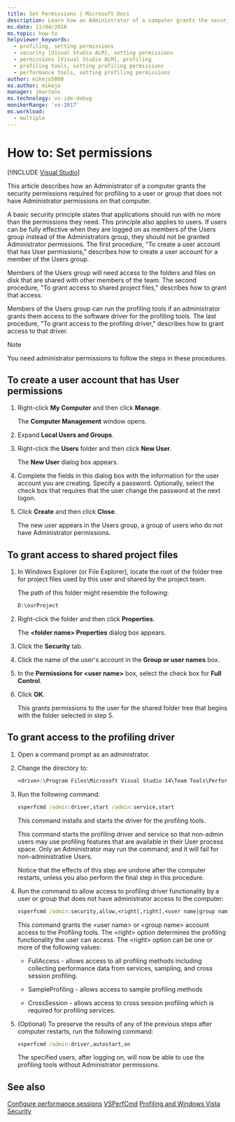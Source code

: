 ```yaml
---
title: Set Permissions | Microsoft Docs
description: Learn how an Administrator of a computer grants the security permissions required for profiling to a user or group that does not have Administrator permissions.
ms.date: 11/04/2016
ms.topic: how-to
helpviewer_keywords: 
  - profiling, setting permissions
  - security [Visual Studio ALM], setting permissions
  - permissions [Visual Studio ALM], profiling
  - profiling tools, setting profiling permissions
  - performance tools, setting profiling permissions
author: mikejo5000
ms.author: mikejo
manager: jmartens
ms.technology: vs-ide-debug
monikerRange: 'vs-2017'
ms.workload: 
  - multiple
---
```

# How to: Set permissions

 [!INCLUDE [Visual Studio](~/includes/applies-to-version/vs-windows-only.md)]

This article describes how an Administrator of a computer grants the security permissions required for profiling to a user or group that does not have Administrator permissions on that computer.

A basic security principle states that applications should run with no more than the permissions they need. This principle also applies to users. If users can be fully effective when they are logged on as members of the Users group instead of the Administrators group, they should not be granted Administrator permissions. The first procedure, "To create a user account that has User permissions," describes how to create a user account for a member of the Users group.

Members of the Users group will need access to the folders and files on disk that are shared with other members of the team. The second procedure, "To grant access to shared project files," describes how to grant that access.

Members of the Users group can run the profiling tools if an administrator grants them access to the software driver for the profiling tools. The last procedure, "To grant access to the profiling driver," describes how to grant access to that driver.

> [!NOTE]
> You need administrator permissions to follow the steps in these procedures.

## To create a user account that has User permissions

1. Right-click **My Computer** and then click **Manage**.

     The **Computer Management** window opens.

2. Expand **Local Users and Groups**.

3. Right-click the **Users** folder and then click **New User**.

     The **New User** dialog box appears.

4. Complete the fields in this dialog box with the information for the user account you are creating. Specify a password. Optionally, select the check box that requires that the user change the password at the next logon.

5. Click **Create** and then click **Close**.

     The new user appears in the Users group, a group of users who do not have Administrator permissions.

## To grant access to shared project files

1. In Windows Explorer (or File Explorer), locate the root of the folder tree for project files used by this user and shared by the project team.

     The path of this folder might resemble the following:

    ```cmd
    D:\ourProject
    ```

2. Right-click the folder and then click **Properties**.

     The **\<folder name> Properties** dialog box appears.

3. Click the **Security** tab.

4. Click the name of the user's account in the **Group or user names** box.

5. In the **Permissions for \<user name>** box, select the check box for **Full Control**.

6. Click **OK**.

     This grants permissions to the user for the shared folder tree that begins with the folder selected in step 5.

## To grant access to the profiling driver

1. Open a command prompt as an administrator.

2. Change the directory to:

    ```cmd
    <drive>:\Program Files\Microsoft Visual Studio 14\Team Tools\Performance Tools
    ```

3. Run the following command:

    ```cmd
    vsperfcmd /admin:driver,start /admin:service,start
    ```

     This command installs and starts the driver for the profiling tools.

     This command starts the profiling driver and service so that non-admin users may use profiling features that are available in their User process space. Only an Administrator may run the command; and it will fail for non-administrative Users.

     Notice that the effects of this step are undone after the computer restarts, unless you also perform the final step in this procedure.

4. Run the command to allow access to profiling driver functionality by a user or group that does not have administrator access to the computer:

    ```cmd
    vsperfcmd /admin:security,allow,<right[,right],<user name|group name>
    ```

     This command grants the \<user name> or \<group name> account access to the Profiling tools. The \<right> option determines the profiling functionality the user can access. The \<right> option can be one or more of the following values:

    - FullAccess - allows access to all profiling methods including collecting performance data from services, sampling, and cross session profiling.

    - SampleProfiling - allows access to sample profiling methods

    - CrossSession - allows access to cross session profiling which is required for profiling services.

5. (Optional) To preserve the results of any of the previous steps after computer restarts, run the following command:

    ```cmd
    vsperfcmd /admin:driver,autostart,on
    ```

   The specified users, after logging on, will now be able to use the profiling tools without Administrator permissions.

## See also

[Configure performance sessions](../profiling/configuring-performance-sessions.md)
[VSPerfCmd](../profiling/vsperfcmd.md)
[Profiling and Windows Vista Security](../profiling/profiling-and-windows-vista-security.md)
